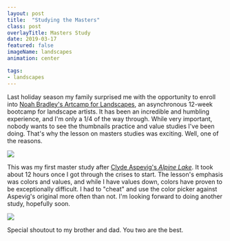 ```yaml
---
layout: post
title:  "Studying the Masters"
class: post
overlayTitle: Masters Study
date: 2019-03-17
featured: false
imageName: landscapes
animation: center

tags:
- landscapes
---
```


<span class="dropcap">L</span>ast holiday season my family surprised me with the opportunity to enroll into [Noah Bradley's Artcamp for Landscapes](https://artcamp.com/), an asynchronous 12-week bootcamp for landscape artists. It has been an incredible and humbling experience, and I'm only a 1/4 of the way through. While very important, nobody wants to see the thumbnails practice and value studies I've been doing. That's why the lesson on masters studies was exciting. Well, one of the reasons.

<div class="fullscreen">
    <img src="{{ site.baseurl }}/image/assets/masterstudy.jpg" class="outline shadows photo">
    <span class="icon-enlarge icon"></span>
</div>

This was my first master study after [Clyde Aspevig's *Alpine Lake*](http://www.artnet.com/artists/clyde-aspevig/alpine-lake-ExUQgLeVM4C3Kfhl9GqSxw2). It took about 12 hours once I got through the crises to start. The lesson's emphasis was colors and values, and while I have values down, colors have proven to be exceptionally difficult. I had to "cheat" and use the color picker against Aspevig's original more often than not. I'm looking forward to doing another study, hopefully soon.

<img src="{{ site.baseurl }}/image/assets/masterstudy.gif" class="outline shadows photo">

Special shoutout to my brother and dad. You two are the best.